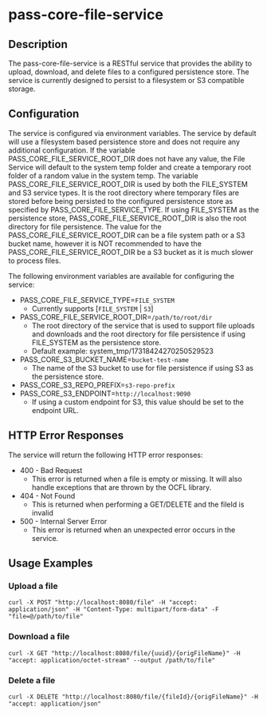 # pass-core-file-service

## Description
The pass-core-file-service is a RESTful service that provides the ability to upload, download, and delete files to a
configured persistence store. The service is currently designed to persist to a filesystem or S3 compatible storage.

## Configuration
The service is configured via environment variables. The service by default will use a filesystem based persistence 
store and does not require any additional configuration. If the variable PASS_CORE_FILE_SERVICE_ROOT_DIR does not have 
any value, the File Service will default to the system temp folder and create a temporary root folder of a random value 
in the system temp. The variable PASS_CORE_FILE_SERVICE_ROOT_DIR is used by both the FILE_SYSTEM and S3 service types. 
It is the root directory where temporary files are stored before being persisted to the configured persistence store as 
specified by PASS_CORE_FILE_SERVICE_TYPE. If using FILE_SYSTEM as the persistence store, PASS_CORE_FILE_SERVICE_ROOT_DIR
is also the root directory for file persistence. The value for the PASS_CORE_FILE_SERVICE_ROOT_DIR can be a file system 
path or a S3 bucket name, however it is NOT recommended to have the PASS_CORE_FILE_SERVICE_ROOT_DIR be a S3 bucket as 
it is much slower to process files.

The following environment variables are available for configuring the service:

- PASS_CORE_FILE_SERVICE_TYPE=`FILE_SYSTEM`
  - Currently supports [`FILE_SYSTEM` | `S3`]
- PASS_CORE_FILE_SERVICE_ROOT_DIR=`/path/to/root/dir`
  - The root directory of the service that is used to support file uploads and downloads and the root directory 
    for file persistence if using FILE_SYSTEM as the persistence store.
  - Default example: system_tmp/17318424270250529523
- PASS_CORE_S3_BUCKET_NAME=`bucket-test-name`
  - The name of the S3 bucket to use for file persistence if using S3 as the persistence store.
- PASS_CORE_S3_REPO_PREFIX=`s3-repo-prefix`
- PASS_CORE_S3_ENDPOINT=`http://localhost:9090`
  - If using a custom endpoint for S3, this value should be set to the endpoint URL.

## HTTP Error Responses
The service will return the following HTTP error responses:
- 400 - Bad Request
  - This error is returned when a file is empty or missing. It will also handle exceptions that are thrown by the OCFL
    library. 
- 404 - Not Found
  - This is returned when performing a GET/DELETE and the fileId is invalid
- 500 - Internal Server Error
  - This error is returned when an unexpected error occurs in the service.

## Usage Examples

### Upload a file

```
curl -X POST "http://localhost:8080/file" -H "accept: application/json" -H "Content-Type: multipart/form-data" -F "file=@/path/to/file"
```

### Download a file

```
curl -X GET "http://localhost:8080/file/{uuid}/{origFileName}" -H "accept: application/octet-stream" --output /path/to/file"
```

### Delete a file

```
curl -X DELETE "http://localhost:8080/file/{fileId}/{origFileName}" -H "accept: application/json"
```